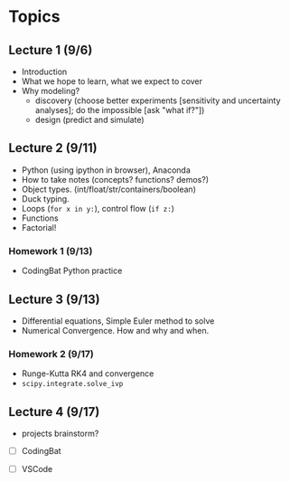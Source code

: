# Topics 

## Lecture 1 (9/6)
* Introduction
* What we hope to learn, what we expect to cover
* Why modeling?
  - discovery (choose better experiments [sensitivity and uncertainty analyses]; do the impossible [ask "what if?"])
  - design (predict and simulate)

## Lecture 2 (9/11)
* Python (using ipython in browser), Anaconda
* How to take notes (concepts? functions? demos?)
* Object types. (int/float/str/containers/boolean) 
* Duck typing.
* Loops (`for x in y:`), control flow (`if z:`)
* Functions
* Factorial!

### Homework 1 (9/13)
* CodingBat Python practice

## Lecture 3 (9/13)
* Differential equations, Simple Euler method to solve
* Numerical Convergence. How and why and when.

### Homework 2 (9/17)
* Runge-Kutta RK4 and convergence
* `scipy.integrate.solve_ivp`

## Lecture 4 (9/17)
* projects brainstorm?

- [ ] CodingBat
- [ ] VSCode

